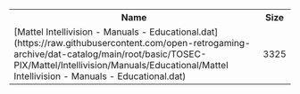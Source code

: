 <table>
<tr><th>Name</th><th>Size</th></tr>
<tr><td>[Mattel Intellivision - Manuals - Educational.dat](https://raw.githubusercontent.com/open-retrogaming-archive/dat-catalog/main/root/basic/TOSEC-PIX/Mattel/Intellivision/Manuals/Educational/Mattel Intellivision - Manuals - Educational.dat)</td><td>3325</td></tr>
</table>
